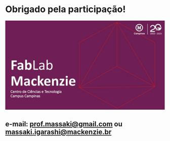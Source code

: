# Obrigado pela participação!
![IMAGEM1](https://github.com/engenhariacct/webappCHECKin/blob/main/MarcaFABLAB01.JPG)
## e-mail: prof.massaki@gmail.com ou massaki.igarashi@mackenzie.br
